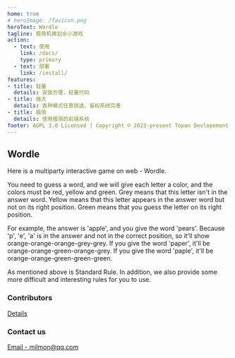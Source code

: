 ```yaml
---
home: true
# heroImage: /favicon.png
heroText: Wordle
tagline: 极简机房划水小游戏
action:
  - text: 使用
    link: /docs/
    type: primary
  - text: 部署
    link: /install/
features:
- title: 轻量
  details: 安装方便，轻量代码
- title: 强大
  details: 各种模式任意挑选，鉴权系统完善
- title: 极简
  details: 使用极简的前端系统
footer: AGPL 3.0 Licensed | Copyright © 2023-present Topan Devlopement Group
---
```


## Wordle

Here is a multiparty interactive game on web - Wordle.

You need to guess a word, and we will give each letter a color, and the colors must be red, yellow and green. Grey means that this letter isn't in the answer word. Yellow means that this letter appears in the answer word but not on its right position. Green means that you guess the letter on its right position.

For example, the answer is 'apple', and you give the word 'pears'. Because 'p', 'e', 'a' is in the answer and not in the correct position, so it'll show orange-orange-orange-grey-grey. If you give the word 'paper', it'll be orange-orange-green-orange-grey. If you give the word 'paple', it'll be orange-orange-green-green-green.

As mentioned above is Standard Rule. In addition, we also provide some more difficult and interesting rules for you to use.

### Contributors

[Details](https://github.com/topan-dev/wordle/graphs/contributors)

### Contact us

[Email - milmon@qq.com](mailto:milmon@qq.com)
